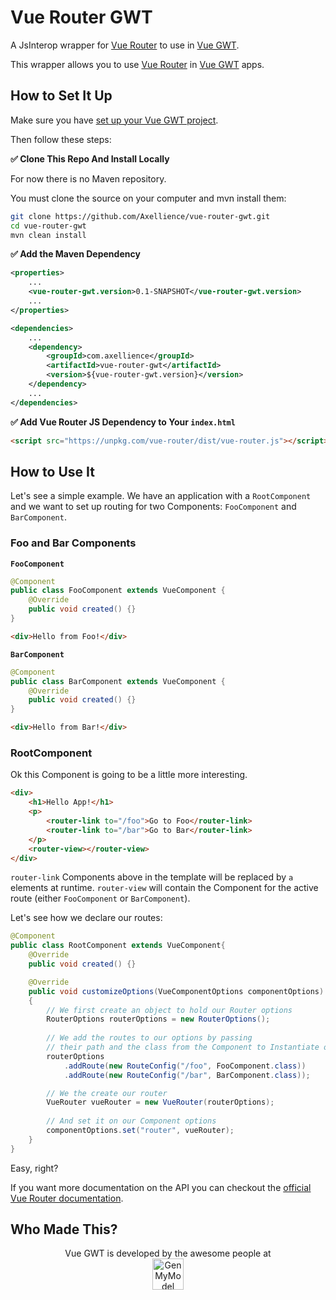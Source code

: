 # Vue Router GWT

A JsInterop wrapper for [Vue Router](https://github.com/vuejs/vue-router) to use in [Vue GWT](https://axellience.github.io/vue-gwt/).

This wrapper allows you to use [Vue Router](https://github.com/vuejs/vue-router) in [Vue GWT](https://axellience.github.io/vue-gwt/) apps.

## How to Set It Up

Make sure you have [set up your Vue GWT project](https://axellience.github.io/vue-gwt/project-setup.html).

Then follow these steps:

**✅ Clone This Repo And Install Locally**

For now there is no Maven repository.

You must clone the source on your computer and mvn install them:

```bash
git clone https://github.com/Axellience/vue-router-gwt.git
cd vue-router-gwt
mvn clean install
```

**✅ Add the Maven Dependency**

```xml
<properties>
    ...
    <vue-router-gwt.version>0.1-SNAPSHOT</vue-router-gwt.version>
    ...
</properties>

<dependencies>
    ...
    <dependency>
        <groupId>com.axellience</groupId>
        <artifactId>vue-router-gwt</artifactId>
        <version>${vue-router-gwt.version}</version>
    </dependency>
    ...
</dependencies>
```

**✅ Add Vue Router JS Dependency to Your `index.html`**

```html
<script src="https://unpkg.com/vue-router/dist/vue-router.js"></script>
```

## How to Use It

Let's see a simple example.
We have an application with a `RootComponent` and we want to set up routing for two Components: `FooComponent` and `BarComponent`.

### Foo and Bar Components

**`FooComponent`**

```java
@Component
public class FooComponent extends VueComponent {
    @Override
    public void created() {}
}
```

```html
<div>Hello from Foo!</div>
```

**`BarComponent`**

```java
@Component
public class BarComponent extends VueComponent {
    @Override
    public void created() {}
}
```

```html
<div>Hello from Bar!</div>
```

### RootComponent

Ok this Component is going to be a little more interesting.

```html
<div>
    <h1>Hello App!</h1>
    <p>
        <router-link to="/foo">Go to Foo</router-link>
        <router-link to="/bar">Go to Bar</router-link>
    </p>
    <router-view></router-view>
</div>
```

`router-link` Components above in the template will be replaced by `a` elements at runtime.
`router-view` will contain the Component for the active route (either `FooComponent` or `BarComponent`).

Let's see how we declare our routes:

```java
@Component
public class RootComponent extends VueComponent{
    @Override
    public void created() {}

    @Override
    public void customizeOptions(VueComponentOptions componentOptions)
    {
        // We first create an object to hold our Router options
        RouterOptions routerOptions = new RouterOptions();
        
        // We add the routes to our options by passing
        // their path and the class from the Component to Instantiate on them
        routerOptions
            .addRoute(new RouteConfig("/foo", FooComponent.class))
            .addRoute(new RouteConfig("/bar", BarComponent.class));

        // We the create our router
        VueRouter vueRouter = new VueRouter(routerOptions);
        
        // And set it on our Component options
        componentOptions.set("router", vueRouter);
    }
}
```

Easy, right?

If you want more documentation on the API you can checkout the [official Vue Router documentation](https://router.vuejs.org/).

## Who Made This?

<p align="center">
    Vue GWT is developed by the awesome people at<br/>
    <a href="https://www.genmymodel.com" target="_blank">
        <img src="https://axellience.github.io/vue-gwt/resources/images/GenMyModel-Logo-Black.png" alt="GenMyModel" height="50"/>
    </a>
</p>